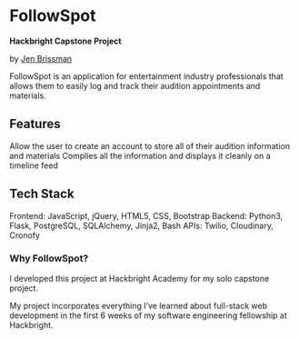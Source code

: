 # FollowSpot

**Hackbright Capstone Project**

by [Jen Brissman](https://www.linkedin.com/in/jenbrissman/)

FollowSpot is an application for entertainment industry professionals that allows them to easily log and track their audition appointments and materials.

## Features
Allow the user to create an account to store all of their audition information and materials
Complies all the information and displays it cleanly on a timeline feed

## Tech Stack
Frontend: JavaScript, jQuery, HTML5, CSS, Bootstrap
Backend: Python3, Flask, PostgreSQL, SQLAlchemy, Jinja2, Bash
APIs: Twilio, Cloudinary, Cronofy


### Why FollowSpot?
I developed this project at Hackbright Academy for my solo capstone project.

My project incorporates everything I’ve learned about full-stack web development in the first 6 weeks of my software engineering fellowship at Hackbright. 
